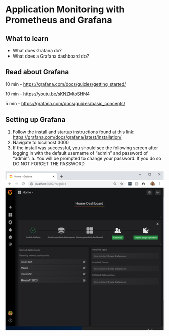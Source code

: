 # Application Monitoring with Prometheus and Grafana

## What to learn
-	What does Grafana do? 
-	What does a Grafana dashboard do?

## Read about Grafana
10 min - https://grafana.com/docs/guides/getting_started/

10 min - https://youtu.be/sKNZMtoSHN4 

5   min - https://grafana.com/docs/guides/basic_concepts/


## Setting up Grafana 
1.	Follow the install and startup instructions found at this link: https://grafana.com/docs/grafana/latest/installation/ 
2.	Navigate to localhost:3000 
3.	If the install was successful, you should see the following screen after logging in with the default username of “admin” and password of “admin”:
a.	You will be prompted to change your password. If you do so DO NOT FORGET THE PASSWORD


![](https://github.com/jasonxris/Application-Monitoring-with-Prometheus-and-Grafana-Tutorial/blob/master/Student%20Files/ScreenShot2.PNG)
